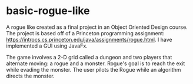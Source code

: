 # basic-rogue-like

A rogue like created as a final project in an Object Oriented Design course. The project is based off of a Princeton programming assignment: https://introcs.cs.princeton.edu/java/assignments/rogue.html. I have implemented a GUI using JavaFx.

The game involves a 2-D grid called a dungeon and two players that alternate moving: a rogue and a monster. 
Rogue's goal is to reach the exit while evading the monster. The user pilots the Rogue while an algorithm directs the monster.

